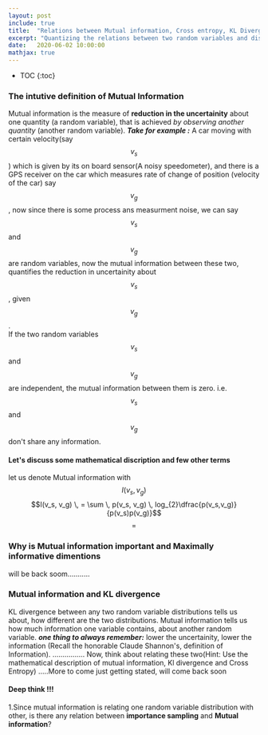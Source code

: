 ```yaml
---
layout: post
include: true
title:  "Relations between Mutual information, Cross entropy, KL Divergence"
excerpt: "Quantizing the relations between two random variables and distributions"
date:   2020-06-02 10:00:00
mathjax: true
---
```


* TOC
{:toc}

### The intutive definition of Mutual Information

Mutual information is the measure of **reduction in the uncertainity** about one quantity (a random variable), that is achieved *by observing another quantity* (another random variable).
**_Take for example :_** A car moving with certain velocity(say $$v_s$$) which is given by its on board sensor(A noisy speedometer), and there is a GPS receiver on the car which measures 
rate of change of position (velocity of the car) say $$v_g$$, now since there is some process ans measurment noise, we can say $$v_s$$ and $$v_g$$ are random variables, now the 
mutual information between these two, quantifies the reduction in uncertainity about $$v_s$$, given $$v_g$$.<br/>
If the two random variables $$v_s$$ and $$v_g$$ are independent, the mutual information between them is zero. i.e. $$v_s$$ and $$v_g$$ don't share any information.
#### Let's discuss some mathematical discription and few other terms
let us denote Mutual information with $$I(v_s, v_g)$$ 
$$I(v_s, v_g) \, = \sum \, p(v_s, v_g) \, log_{2}\dfrac{p(v_s,v_g)}{p(v_s)p(v_g)}$$
$$ =$$ 
### Why is Mutual information important and Maximally informative dimentions 

will be back soom...........

### Mutual information and KL divergence
KL divergence between any two random variable distributions tells us about, how different are the two distributions.
Mutual information tells us how much information one variable contains, about another random variable. **_one thing to always remember:_** lower the uncertainity, lower the information (Recall the honorable Claude Shannon's, definition of Information). 
................
Now, think about relating these two(Hint: Use the mathematical description of mutual information, Kl divergence and Cross Entropy)
.....More to come just getting stated, will come back soon

#### Deep think !!!
1.Since mutual information is relating one random variable distribution with other, is there any relation between **importance sampling** and **Mutual information**?